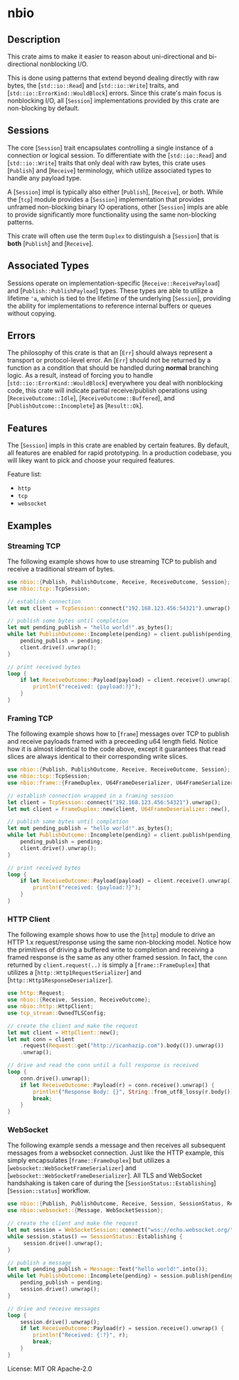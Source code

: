 # nbio

## Description

This crate aims to make it easier to reason about uni-directional and bi-directional nonblocking I/O.

This is done using patterns that extend beyond dealing directly with raw bytes, the [`std::io::Read`] and [`std::io::Write`] traits,
and [`std::io::ErrorKind::WouldBlock`] errors. Since this crate's main focus is nonblocking I/O, all [`Session`] implementations provided
by this crate are non-blocking by default.

## Sessions

The core [`Session`] trait encapsulates controlling a single instance of a connection or logical session.
To differentiate with the [`std::io::Read`] and [`std::io::Write`] traits that only deal with raw bytes, this
crate uses [`Publish`] and [`Receive`] terminology, which utilize associated types to handle any payload type.

A [`Session`] impl is typically also either [`Publish`], [`Receive`], or both.
While the [`tcp`] module provides a [`Session`] implementation that provides unframed non-blocking binary IO operations,
other [`Session`] impls are able to provide significantly more functionality using the same non-blocking patterns.

This crate will often use the term `Duplex` to distinguish a [`Session`] that is **both** [`Publish`] and [`Receive`].

## Associated Types

Sessions operate on implementation-specific [`Receive::ReceivePayload`] and [`Publish::PublishPayload`] types.
These types are able to utilize a lifetime `'a`, which is tied to the lifetime of the underlying [`Session`],
providing the ability for implementations to reference internal buffers or queues without copying.

## Errors

The philosophy of this crate is that an [`Err`] should always represent a transport or protocol-level error.
An [`Err`] should not be returned by a function as a condition that should be handled during **normal** branching logic.
As a result, instead of forcing you to handle [`std::io::ErrorKind::WouldBlock`] everywhere you deal with nonblocking code,
this crate will indicate partial receive/publish operations using [`ReceiveOutcome::Idle`], [`ReceiveOutcome::Buffered`],
and [`PublishOutcome::Incomplete`] as [`Result::Ok`].

## Features

The [`Session`] impls in this crate are enabled by certain features.
By default, all features are enabled for rapid prototyping.
In a production codebase, you will likey want to pick and choose your required features.

Feature list:
- `http`
- `tcp`
- `websocket`

## Examples

### Streaming TCP

The following example shows how to use streaming TCP to publish and receive a traditional stream of bytes.

```rust
use nbio::{Publish, PublishOutcome, Receive, ReceiveOutcome, Session};
use nbio::tcp::TcpSession;

// establish connection
let mut client = TcpSession::connect("192.168.123.456:54321").unwrap();

// publish some bytes until completion
let mut pending_publish = "hello world!".as_bytes();
while let PublishOutcome::Incomplete(pending) = client.publish(pending_publish).unwrap() {
    pending_publish = pending;
    client.drive().unwrap();
}

// print received bytes
loop {
    if let ReceiveOutcome::Payload(payload) = client.receive().unwrap() {
        println!("received: {payload:?}");
    }
}
```

### Framing TCP

The following example shows how to [`frame`] messages over TCP to publish and receive payloads framed with a preceeding u64 length field.
Notice how it is almost identical to the code above, except it guarantees that read slices are always identical to their corresponding write slices.

```rust
use nbio::{Publish, PublishOutcome, Receive, ReceiveOutcome, Session};
use nbio::tcp::TcpSession;
use nbio::frame::{FrameDuplex, U64FrameDeserializer, U64FrameSerializer};

// establish connection wrapped in a framing session
let client = TcpSession::connect("192.168.123.456:54321").unwrap();
let mut client = FrameDuplex::new(client, U64FrameDeserializer::new(), U64FrameSerializer::new(), 4096);

// publish some bytes until completion
let mut pending_publish = "hello world!".as_bytes();
while let PublishOutcome::Incomplete(pending) = client.publish(pending_publish).unwrap() {
    pending_publish = pending;
    client.drive().unwrap();
}

// print received bytes
loop {
    if let ReceiveOutcome::Payload(payload) = client.receive().unwrap() {
        println!("received: {payload:?}");
    }
}
```

### HTTP Client

The following example shows how to use the [`http`] module to drive an HTTP 1.x request/response using the same non-blocking model.
Notice how the primitives of driving a buffered write to completion and receiving a framed response is the same as any other framed session.
In fact, the `conn` returned by `client.request(..)` is simply a [`frame::FrameDuplex`] that utilizes a [`http::Http1RequestSerializer`] and
[`http::Http1ResponseDeserializer`].

```rust
use http::Request;
use nbio::{Receive, Session, ReceiveOutcome};
use nbio::http::HttpClient;
use tcp_stream::OwnedTLSConfig;

// create the client and make the request
let mut client = HttpClient::new();
let mut conn = client
    .request(Request::get("http://icanhazip.com").body(()).unwrap())
    .unwrap();

// drive and read the conn until a full response is received
loop {
    conn.drive().unwrap();
    if let ReceiveOutcome::Payload(r) = conn.receive().unwrap() {
        println!("Response Body: {}", String::from_utf8_lossy(r.body()));
        break;
    }
}
```

### WebSocket

The following example sends a message and then receives all subsequent messages from a websocket connection.
Just like the HTTP example, this simply encapsulates [`frame::FrameDuplex`] but utilizes a [`websocket::WebSocketFrameSerializer`]
and [`websocket::WebSocketFrameDeserializer`]. All TLS and WebSocket handshaking is taken care of during the
[`SessionStatus::Establishing`] [`Session::status`] workflow.

```rust
use nbio::{Publish, PublishOutcome, Receive, Session, SessionStatus, ReceiveOutcome};
use nbio::websocket::{Message, WebSocketSession};

// create the client and make the request
let mut session = WebSocketSession::connect("wss://echo.websocket.org/", None).unwrap();
while session.status() == SessionStatus::Establishing {
     session.drive().unwrap();
}

// publish a message
let mut pending_publish = Message::Text("hello world!".into());
while let PublishOutcome::Incomplete(pending) = session.publish(pending_publish).unwrap() {
    pending_publish = pending;
    session.drive().unwrap();
}

// drive and receive messages
loop {
    session.drive().unwrap();
    if let ReceiveOutcome::Payload(r) = session.receive().unwrap() {
        println!("Received: {:?}", r);
        break;
    }
}
```

License: MIT OR Apache-2.0
